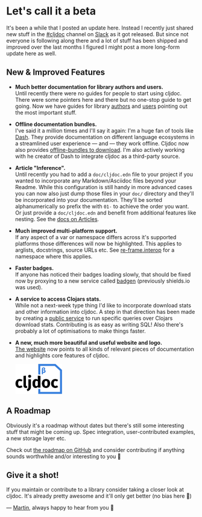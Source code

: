 # Let's call it a beta

It's been a while that I posted an update here. Instead I recently just shared new stuff in the [#cljdoc](https://clojurians.slack.com/messages/C8V0BQ0M6/) channel on [Slack](http://clojurians.net/) as it got released. But since not everyone is following along there and a lot of stuff has been shipped and improved over the last months I figured I might post a more long-form update here as well.

## New & Improved Features

- **Much better documentation for library authors and users.**  
  Until recently there were no guides for people to start using cljdoc. There were some pointers here and there but no one-stop guide to get going. Now we have guides for library [authors](https://github.com/cljdoc/cljdoc/blob/master/doc/userguide/for-library-authors.adoc) and [users](https://github.com/cljdoc/cljdoc/blob/master/doc/userguide/for-users.md) pointing out the most important stuff.

- **Offline documentation bundles.**   
  I've said it a million times and I'll say it again: I'm a huge fan of tools like [Dash](https://kapeli.com/dash). They provide documentation on different language ecosystems in a streamlined user experience — and — they work offline. Cljdoc now also provides [offline-bundles to download](https://github.com/cljdoc/cljdoc/blob/master/doc/userguide/for-users.md#offline-docs). I'm also actively working with he creator of Dash to integrate cljdoc as a third-party source.

- **Article "Inference".**   
  Until recently you had to add a `doc/cljdoc.edn` file to your project if you wanted to incorporate any Markdown/Asciidoc files beyond your Readme. While this configuration is still handy in more advanced cases you can now also just dump those files in your `doc/` directory and they'll be incorporated into your documentation. They'll be sorted alphanumerically so prefix the with `01-` to achieve the order you want. Or just provide a `doc/cljdoc.edn` and benefit from additional features like nesting. See the [docs on Articles](https://github.com/cljdoc/cljdoc/blob/master/doc/userguide/for-library-authors.adoc#articles).

- **Much improved multi-platform support.**   
  If any aspect of a var or namespace differs across it's supported platforms those differences will now be highlighted. This applies to arglists, docstrings, source URLs etc. See [re-frame.interop](https://cljdoc.xyz/d/re-frame/re-frame/0.10.5/api/re-frame.interop) for a namespace where this applies.

- **Faster badges.**   
  If anyone has noticed their badges loading slowly, that should be fixed now by proxying to a new service called [badgen](https://badgen.now.sh/) (previously shields.io was used).

- **A service to access Clojars stats.**   
  While not a next-week type thing I'd like to incorporate download stats and other information into cljdoc. A step in that direction has been made by creating a [public service](https://github.com/cljdoc/clojars-stats) to run specific queries over Clojars download stats. Contributing is as easy as writing SQL! Also there's probably a lot of optimisations to make things faster. 

- **A new, much more beautiful and useful website and logo.**     
  [The website](https://cljdoc.xyz) now points to all kinds of relevant pieces of documentation and highlights core features of cljdoc. 

  <a href="https://cljdoc.xyz"><img height="80" src="/resources/public/cljdoc-logo-beta.svg"></a>

## A Roadmap

Obviously it's a roadmap without dates but there's still some interesting stuff that might be coming up. Spec integration, user-contributed examples, a new storage layer etc.

Check out [the roadmap on GitHub](https://github.com/cljdoc/cljdoc/blob/master/doc/roadmap.adoc) and consider contributing if anything sounds worthwhile and/or interesting to you :slightly_smiling_face:

## Give it a shot! 

If you maintain or contribute to a library consider taking a closer look at cljdoc. It's already pretty awesome and it'll only get better (no bias here :slightly_smiling_face:)

— [Martin](https://twitter.com/martinklepsch/), always happy to hear from you :slightly_smiling_face:
